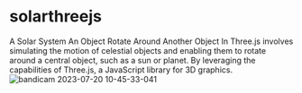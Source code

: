# solarthreejs
A Solar System
An Object Rotate Around Another Object In Three.js involves simulating the motion of celestial objects and enabling them to rotate around a central object, such as a sun or planet. By leveraging the capabilities of Three.js, a JavaScript library for 3D graphics.
![bandicam 2023-07-20 10-45-33-041](https://github.com/Abhatt18-ui/solarthreejs/assets/128682313/2bde5706-62d9-4def-bfc6-6fae26cbfc8e)
